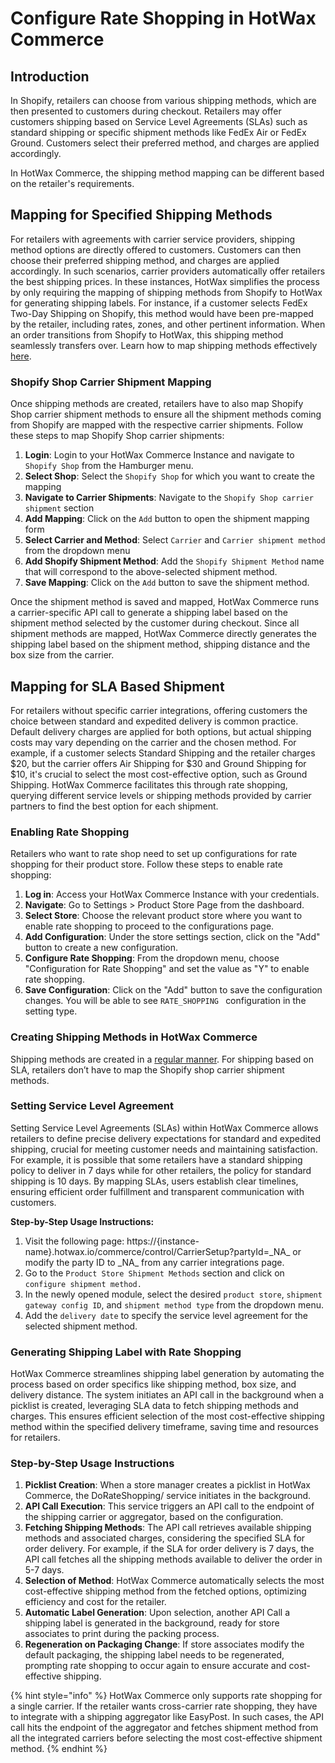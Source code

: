 # Configure Rate Shopping in HotWax Commerce

## Introduction

In Shopify, retailers can choose from various shipping methods, which are then presented to customers during checkout. Retailers may offer customers shipping based on Service Level Agreements (SLAs) such as standard shipping or specific shipment methods like FedEx Air or FedEx Ground. Customers select their preferred method, and charges are applied accordingly.

In HotWax Commerce, the shipping method mapping can be different based on the retailer's requirements.

## Mapping for Specified Shipping Methods

For retailers with agreements with carrier service providers, shipping method options are directly offered to customers. Customers can then choose their preferred shipping method, and charges are applied accordingly. In such scenarios, carrier providers automatically offer retailers the best shipping prices. In these instances, HotWax simplifies the process by only requiring the mapping of shipping methods from Shopify to HotWax for generating shipping labels. For instance, if a customer selects FedEx Two-Day Shipping on Shopify, this method would have been pre-mapped by the retailer, including rates, zones, and other pertinent information. When an order transitions from Shopify to HotWax, this shipping method seamlessly transfers over. Learn how to map shipping methods effectively [here](carrier-and-shipment-methods.md).

### Shopify Shop Carrier Shipment Mapping

Once shipping methods are created, retailers have to also map Shopify Shop carrier shipment methods to ensure all the shipment methods coming from Shopify are mapped with the respective carrier shipments. Follow these steps to map Shopify Shop carrier shipments:

1. **Login**: Login to your HotWax Commerce Instance and navigate to `Shopify Shop` from the Hamburger menu.
2. **Select Shop**: Select the `Shopify Shop` for which you want to create the mapping
3. **Navigate to Carrier Shipments**: Navigate to the `Shopify Shop carrier shipment` section
4. **Add Mapping**: Click on the `Add` button to open the shipment mapping form
5. **Select Carrier and Method**: Select `Carrier` and `Carrier shipment method` from the dropdown menu
6. **Add Shopify Shipment Method**: Add the `Shopify Shipment Method` name that will correspond to the above-selected shipment method.
7. **Save Mapping**: Click on the `Add` button to save the shipment method.

Once the shipment method is saved and mapped, HotWax Commerce runs a carrier-specific API call to generate a shipping label based on the shipment method selected by the customer during checkout. Since all shipment methods are mapped, HotWax Commerce directly generates the shipping label based on the shipment method, shipping distance and the box size from the carrier.

## Mapping for SLA Based Shipment

For retailers without specific carrier integrations, offering customers the choice between standard and expedited delivery is common practice. Default delivery charges are applied for both options, but actual shipping costs may vary depending on the carrier and the chosen method. For example, if a customer selects Standard Shipping and the retailer charges $20, but the carrier offers Air Shipping for $30 and Ground Shipping for $10, it's crucial to select the most cost-effective option, such as Ground Shipping. HotWax Commerce facilitates this through rate shopping, querying different service levels or shipping methods provided by carrier partners to find the best option for each shipment.

### Enabling Rate Shopping

Retailers who want to rate shop need to set up configurations for rate shopping for their product store. Follow these steps to enable rate shopping:

1. **Log in**: Access your HotWax Commerce Instance with your credentials.
2. **Navigate**: Go to Settings > Product Store Page from the dashboard.
3. **Select Store**: Choose the relevant product store where you want to enable rate shopping to proceed to the configurations page.
4. **Add Configuration**: Under the store settings section, click on the "Add" button to create a new configuration.
5. **Configure Rate Shopping**: From the dropdown menu, choose "Configuration for Rate Shopping" and set the value as "Y" to enable rate shopping.
6. **Save Configuration**: Click on the "Add" button to save the configuration changes. You will be able to see `RATE_SHOPPING ` configuration in the setting type.

### Creating Shipping Methods in HotWax Commerce

Shipping methods are created in a [regular manner](carrier-and-shipment-methods.md). For shipping based on SLA, retailers don’t have to map the Shopify shop carrier shipment methods.

### Setting Service Level Agreement

Setting Service Level Agreements (SLAs) within HotWax Commerce allows retailers to define precise delivery expectations for standard and expedited shipping, crucial for meeting customer needs and maintaining satisfaction. For example, it is possible that some retailers have a standard shipping policy to deliver in 7 days while for other retailers, the policy for standard shipping is 10 days. By mapping SLAs, users establish clear timelines, ensuring efficient order fulfillment and transparent communication with customers.

**Step-by-Step Usage Instructions:**

1. Visit the following page: https://{instance-name}.hotwax.io/commerce/control/CarrierSetup?partyId=\_NA\_ or modify the party ID to \_NA\_ from any carrier integrations page.
2. Go to the `Product Store Shipment Methods` section and click on `configure shipment method.`
3. In the newly opened module, select the desired `product store`, `shipment gateway config ID`, and `shipment method type` from the dropdown menu.
4. Add the `delivery date` to specify the service level agreement for the selected shipment method.

### Generating Shipping Label with Rate Shopping

HotWax Commerce streamlines shipping label generation by automating the process based on order specifics like shipping method, box size, and delivery distance. The system initiates an API call in the background when a picklist is created, leveraging SLA data to fetch shipping methods and charges. This ensures efficient selection of the most cost-effective shipping method within the specified delivery timeframe, saving time and resources for retailers.

### Step-by-Step Usage Instructions

1. **Picklist Creation**: When a store manager creates a picklist in HotWax Commerce, the DoRateShopping/ service initiates in the background.
2. **API Call Execution**: This service triggers an API call to the endpoint of the shipping carrier or aggregator, based on the configuration.
3. **Fetching Shipping Methods**: The API call retrieves available shipping methods and associated charges, considering the specified SLA for order delivery. For example, if the SLA for order delivery is 7 days, the API call fetches all the shipping methods available to deliver the order in 5-7 days.
4. **Selection of Method**: HotWax Commerce automatically selects the most cost-effective shipping method from the fetched options, optimizing efficiency and cost for the retailer.
5. **Automatic Label Generation**: Upon selection, another API Call a shipping label is generated in the background, ready for store associates to print during the packing process.
6. **Regeneration on Packaging Change**: If store associates modify the default packaging, the shipping label needs to be regenerated, prompting rate shopping to occur again to ensure accurate and cost-effective shipping.


{% hint style="info" %}
HotWax Commerce only supports rate shopping for a single carrier. If the retailer wants cross-carrier rate shopping, they have to integrate with a shipping aggregator like EasyPost. In such cases, the API call hits the endpoint of the aggregator and fetches shipment method from all the integrated carriers before selecting the most cost-effective shipment method.
{% endhint %}


